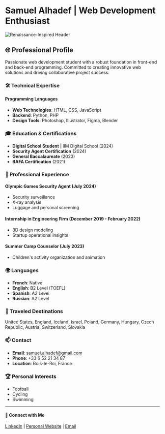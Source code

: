 # Samuel Alhadef | Web Development Enthusiast

![Renaissance-Inspired Header](https://github.com/user-attachments/assets/3536b9a1-3c6e-4e87-b717-85c9ebfdf25c)

## 🌐 Professional Profile

Passionate web development student with a robust foundation in front-end and back-end programming. Committed to creating innovative web solutions and driving collaborative project success.

### 🛠 Technical Expertise

#### Programming Languages
- **Web Technologies**: HTML, CSS, JavaScript
- **Backend**: Python, PHP
- **Design Tools**: Photoshop, Illustrator, Figma, Blender

### 🎓 Education & Certifications

- **Digital School Student** | IIM Digital School (2024)
- **Security Agent Certification** (2024)
- **General Baccalaureate** (2023)
- **BAFA Certification** (2021)

### 💼 Professional Experience

#### Olympic Games Security Agent (July 2024)
- Security surveillance
- X-ray analysis
- Luggage and personal screening

#### Internship in Engineering Firm (December 2019 - February 2022)
- 3D design modeling
- Startup operational insights

#### Summer Camp Counselor (July 2023)
- Children's activity organization and animation

### 🌍 Languages

- **French**: Native
- **English**: B2 Level (TOEFL)
- **Spanish**: A2 Level
- **Russian**: A2 Level

### 🌄 Traveled Destinations
United States, England, Iceland, Israel, Poland, Germany, Hungary, Czech Republic, Austria, Switzerland, Slovakia

### 📫 Contact

- **Email**: samuel.alhadef@gmail.com
- **Phone**: +33 6 52 21 34 87
- **Location**: Bois-le-Roi, France

### 🏆 Personal Interests
- Football
- Cycling
- Swimming

---

#### 🔗 Connect with Me
[LinkedIn](#) | [Personal Website](#) | [Email](mailto:samuel.alhadef@gmail.com)

